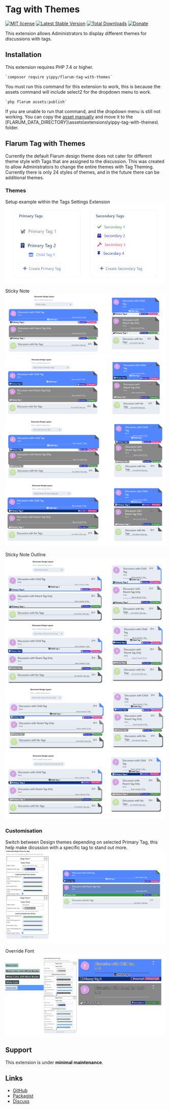 # Tag with Themes

[![MIT license](https://img.shields.io/badge/license-MIT-blue.svg)](https://github.com/Yippy/flarum-tag-with-themes/blob/main/LICENSE) [![Latest Stable Version](https://img.shields.io/packagist/v/yippy/flarum-tag-with-themes.svg)](https://packagist.org/packages/yippy/flarum-tag-with-themes) [![Total Downloads](https://img.shields.io/packagist/dt/yippy/flarum-tag-with-themes.svg)](https://packagist.org/packages/yippy/flarum-tag-with-themes) [![Donate](https://img.shields.io/badge/-Buy%20Me%20a%20Coffee-ff5f5f?logo=ko-fi&logoColor=white)](https://www.buymeacoffee.com/yippy)

This extension allows Administrators to display different themes for discussions with tags.

## Installation

This extension requires PHP 7.4 or higher.

    `composer require yippy/flarum-tag-with-themes`

You must run this command for this extension to work, this is because the assets command will include select2 for the dropdown menu to work.

    `php flarum assets:publish`

If you are unable to run that command, and the dropdown menu is still not working. You can copy the [asset manually](https://github.com/Yippy/flarum-tag-with-themes/tree/main/assets) and move it to the [FLARUM_DATA_DIRECTORY]\assets\extensions\yippy-tag-with-themes\ folder.

## Flarum Tag with Themes

Currently the default Flarum design theme does not cater for different theme style with Tags that are assigned to the discussion. This was created to allow Administrators to change the entire themes with Tag Theming. Currently there is only 24 styles of themes, and in the future there can be additional themes. 

### Themes

Setup example within the Tags Settings Extension
![Tag Setup](/assets/images/tag_setup.png)

Sticky Note 
![Sticky Note Theme](/assets/images/sticky_note_theme.png)
![Sticky Note (Primary Tag) Theme](/assets/images/sticky_note_theme_-_primary_tag.png)
![Sticky Note (Primary Tab) Theme](/assets/images/sticky_note_theme_-_primary_tab.png)
![Sticky Note (Primary Banner) Theme](/assets/images/sticky_note_theme_-_primary_banner.png)

Sticky Note Outline
![Sticky Note Outline Theme](/assets/images/sticky_note_outline_theme.png)
![Sticky Note Outline (Primary Tag) Theme](/assets/images/sticky_note_outline_theme_-_primary_tag.png)
![Sticky Note Outline (Primary Tab) Theme](/assets/images/sticky_note_outline_theme_-_primary_tab.png)
![Sticky Note Outline (Primary Banner) Theme](/assets/images/sticky_note_outline_theme_-_primary_banner.png)

### Customisation
Switch between Design themes depending on selected Primary Tag, this help make dicussion with a specific tag to stand out more.
![Customising design by tags](/assets/images/customising_design_by_tags_example.png)

Override Font
![Customising design by tags fot](/assets/images/customising_design_by_tags_font_example.png)

## Support

This extension is under **minimal maintenance**.

## Links

- [GitHub](https://github.com/Yippy/flarum-tag-with-themes)
- [Packagist](https://packagist.org/packages/yippy/flarum-tag-with-themes)
- [Discuss](https://discuss.flarum.org/d/34412-tag-with-themes)

